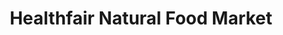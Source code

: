 ---
title: "Healthfair Natural Food Market"
url: /little-silver/healthfair-natural-food-market/
shop: Bioladen
---